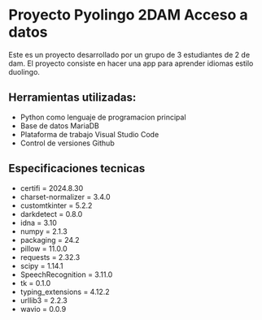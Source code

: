 # Proyecto Pyolingo 2DAM Acceso a datos
Este es un proyecto desarrollado por un grupo de 3 estudiantes de 2 de dam. El proyecto consiste en hacer una app para aprender idiomas estilo duolingo.

## Herramientas utilizadas:
- Python como lenguaje de programacion principal
- Base de datos MariaDB
- Plataforma de trabajo Visual Studio Code
- Control de versiones Github

## Especificaciones tecnicas
- certifi = 2024.8.30
- charset-normalizer = 3.4.0
- customtkinter = 5.2.2
- darkdetect = 0.8.0
- idna = 3.10
- numpy = 2.1.3
- packaging = 24.2
- pillow = 11.0.0
- requests = 2.32.3
- scipy = 1.14.1
- SpeechRecognition = 3.11.0
- tk = 0.1.0
- typing_extensions = 4.12.2
- urllib3 = 2.2.3
- wavio = 0.0.9
